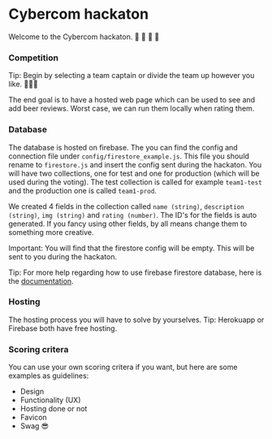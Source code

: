 # Cybercom hackaton

Welcome to the Cybercom hackaton. 🥳 🍻 🍺 🦖

### Competition

Tip: Begin by selecting a team captain or divide the team up however you like. 🧑🏽‍✈

The end goal is to have a hosted web page which can be used to see and add beer reviews.
Worst case, we can run them locally when rating them.

### Database

The database is hosted on firebase. The you can find the config and connection file under `config/firestore_example.js`. This file you should rename to `firestore.js` and insert the config sent during the hackaton. You will have two collections, one for test and one for production (which will be used during the voting). The test collection is called for example `team1-test` and the production one is called `team1-prod`.

We created 4 fields in the collection called `name (string)`, `description (string)`, `img (string)` and `rating (number)`. The ID's for the fields is auto generated. If you fancy using other fields, by all means change them to something more creative.

Important: You will find that the firestore config will be empty. This will be sent to you during the hackaton.

Tip: For more help regarding how to use firebase firestore database, here is the [documentation](https://firebase.google.com/docs/firestore/quickstart?authuser=0#web-v8_4).

### Hosting

The hosting process you will have to solve by yourselves.
Tip: Herokuapp or Firebase both have free hosting.

### Scoring critera

You can use your own scoring critera if you want, but here are some examples as guidelines:

- Design
- Functionality (UX)
- Hosting done or not
- Favicon
- Swag 😎
